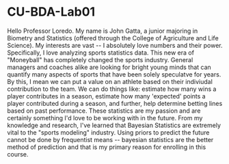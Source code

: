 # CU-BDA-Lab01
  Hello Professor Loredo. My name is John Gatta, a junior majoring in Biometry and Statistics (offered through the College of Agriculture and Life Science). My interests are vast -- I absolutely love numbers and their power. Specifically, I love analyzing sports statistics data. This new era of "Moneyball" has completely changed the sports industry. General managers and coaches alike are looking for bright young minds that can quantify many aspects of sports that have been solely speculatve for years. By this, I mean we can put a value on an athlete based on their indiviudal contribution to the team. We can do things like: estimate how many wins a player contributes in a season, estimate how many 'expected' points a player contributed during a season, and further, help determine betting lines based on past performance. These statistics are my passion and are certainly something I'd love to be working with in the future. From my knowledge and research, I've learned that Bayesian Statistics are extremely vital to the "sports modeling" industry. Using priors to predict the future cannot be done by frequentist means -- bayesian statistics are the better method of prediction and that is my primary reason for enrolling in this course.

